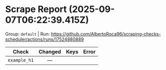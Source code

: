 # Scrape Report (2025-09-07T06:22:39.415Z)

Group: `default`  |  Run: https://github.com/AlbertoRoca96/scraping-checks-scheduler/actions/runs/17524880889

| Check | Changed | Keys | Error |
|---|:---:|:--|:--|
| `example_h1` | — |  |  |
